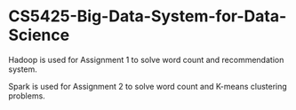 # CS5425-Big-Data-System-for-Data-Science

Hadoop is used for Assignment 1 to solve word count and recommendation system.

Spark is used for Assignment 2 to solve word count and K-means clustering problems.
